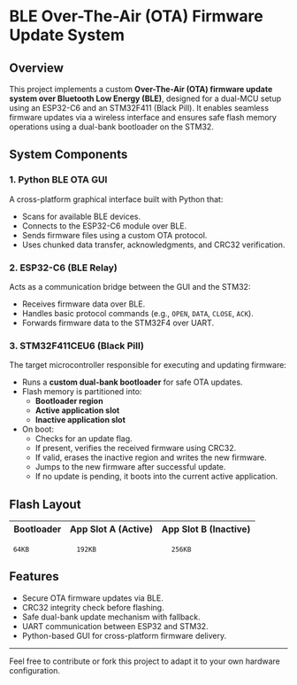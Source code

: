 # BLE Over-The-Air (OTA) Firmware Update System

## Overview

This project implements a custom **Over-The-Air (OTA) firmware update system over Bluetooth Low Energy (BLE)**, designed for a dual-MCU setup using an ESP32-C6 and an STM32F411 (Black Pill). It enables seamless firmware updates via a wireless interface and ensures safe flash memory operations using a dual-bank bootloader on the STM32.

## System Components

### 1. Python BLE OTA GUI

A cross-platform graphical interface built with Python that:

- Scans for available BLE devices.
- Connects to the ESP32-C6 module over BLE.
- Sends firmware files using a custom OTA protocol.
- Uses chunked data transfer, acknowledgments, and CRC32 verification.

### 2. ESP32-C6 (BLE Relay)

Acts as a communication bridge between the GUI and the STM32:

- Receives firmware data over BLE.
- Handles basic protocol commands (e.g., `OPEN`, `DATA`, `CLOSE`, `ACK`).
- Forwards firmware data to the STM32F4 over UART.

### 3. STM32F411CEU6 (Black Pill)

The target microcontroller responsible for executing and updating firmware:

- Runs a **custom dual-bank bootloader** for safe OTA updates.
- Flash memory is partitioned into:
  - **Bootloader region**
  - **Active application slot**
  - **Inactive application slot**
- On boot:
  - Checks for an update flag.
  - If present, verifies the received firmware using CRC32.
  - If valid, erases the inactive region and writes the new firmware.
  - Jumps to the new firmware after successful update.
  - If no update is pending, it boots into the current active application.

## Flash Layout

| Bootloader | App Slot A (Active) | App Slot B (Inactive) |
| ---------- | ------------------- | --------------------- |
     64KB            192KB                   256KB


## Features

- Secure OTA firmware updates via BLE.
- CRC32 integrity check before flashing.
- Safe dual-bank update mechanism with fallback.
- UART communication between ESP32 and STM32.
- Python-based GUI for cross-platform firmware delivery.

---

Feel free to contribute or fork this project to adapt it to your own hardware configuration.

